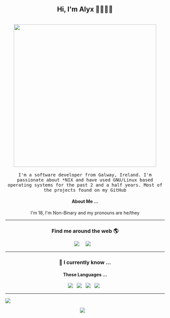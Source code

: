 <h2 align='center'> Hi, I'm Alyx 👋🧑🏻‍💻 </h2>

<p align="center">
  <br><img src="https://github.com/alyxdeburca/alyxdeburca/blob/master/Developer.gif" width="450px"><br><br>
  <samp> I'm a software developer from Galway, Ireland. I'm passionate about *NIX and have used GNU/Linux based operating systems for the past 2 and a half years. Most of the projects found on my GitHub
  </samp>
  <br>
  
</p>

<h4 align='center'>About Me ...</h4>
  <p align='center'>I'm 18, I'm Non-Binary and my pronouns are he/they</p>

<hr>


<h3  align='center'>Find me around the web 🌎 </h3>


<p align='center'>
  <a href="https://twitter.com/alyxvanced"><img src="https://img.shields.io/twitter/url?style=for-the-badge&logo=twitter&url=https%3A%2F%2Ftwitter.com%2Falyxvanced" /></a>&nbsp;&nbsp;&nbsp;&nbsp;
  <a href="mailto:alyx@alyx.site"><img src="https://img.shields.io/badge/email-%23D14836.svg?&style=for-the-badge&logo=gmail&logoColor=white" /></a>&nbsp;&nbsp;&nbsp;&nbsp;
</p>

<hr>

<h3 align='center'> 🔭   I currently know ...</h4>


<h4 align='center'> These Languages ...</h5>
<p align='center'>
  <img src="https://img.shields.io/badge/html5%20-%23e34f26.svg?&style=for-the-badge&logo=html5&logoColor=white" />&nbsp;&nbsp;
  <img src="https://img.shields.io/badge/css3%20-%231572B6.svg?&style=for-the-badge&logo=css3&logoColor=white" />&nbsp;&nbsp;
  <img src="https://img.shields.io/badge/python3%20-%23e34f26.svg?&style=for-the-badge&logo=python&logoColor=white" />&nbsp;&nbsp;
  <img src="https://img.shields.io/badge/javascript%20-%23F7DF1E.svg?&style=for-the-badge&logo=javascript&logoColor=white" />&nbsp;&nbsp;
</p>
<hr>

<img src="https://github.com/alyxdeburca/alyxdeburca/blob/master/wave.svg" />

<p align='center'><a href="#"><img src="https://img.shields.io/github/license/alyxdeburca/alyxdeburca?style=for-the-badge" /></a>&nbsp;&nbsp;&nbsp;&nbsp;
  </p>